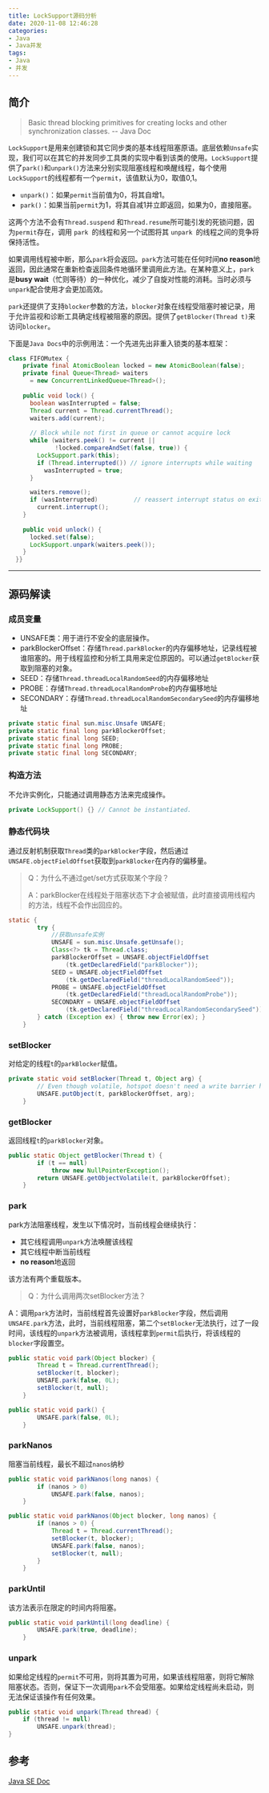 ```yaml
---
title: LockSupport源码分析
date: 2020-11-08 12:46:28
categories:
- Java
- Java并发
tags:
- Java
- 并发
---
```




## 简介

> Basic thread blocking primitives for creating locks and other synchronization classes.   -- Java Doc

`LockSupport`是用来创建锁和其它同步类的基本线程阻塞原语。底层依赖`Unsafe`实现，我们可以在其它的并发同步工具类的实现中看到该类的使用。`LockSupport`提供了`park()`和`unpark()`方法来分别实现阻塞线程和唤醒线程，每个使用`LockSupport`的线程都有一个`permit`，该值默认为0，取值0,1。

- `unpark()`：如果`permit`当前值为0，将其自增1。
- `park()`：如果当前`permit`为1，将其自减1并立即返回，如果为0，直接阻塞。

这两个方法不会有`Thread.suspend` 和`Thread.resume`所可能引发的死锁问题，因为`permit`存在，调用 `park `的线程和另一个试图将其 `unpark `的线程之间的竞争将保持活性。

如果调用线程被中断，那么`park`将会返回。`park`方法可能在任何时间**no reason**地返回，因此通常在重新检查返回条件地循环里调用此方法。在某种意义上，`park`是**busy wait**（忙则等待）的一种优化，减少了自旋对性能的消耗。当时必须与`unpark`配合使用才会更加高效。

`park`还提供了支持`blocker`参数的方法，`blocker`对象在线程受阻塞时被记录，用于允许监视和诊断工具确定线程被阻塞的原因。提供了`getBlocker(Thread t)`来访问`blocker`。



下面是`Java Docs`中的示例用法：一个先进先出非重入锁类的基本框架：

```java
class FIFOMutex {
    private final AtomicBoolean locked = new AtomicBoolean(false);
    private final Queue<Thread> waiters
      = new ConcurrentLinkedQueue<Thread>();
 
    public void lock() {
      boolean wasInterrupted = false;
      Thread current = Thread.currentThread();
      waiters.add(current);
 
      // Block while not first in queue or cannot acquire lock
      while (waiters.peek() != current ||
             !locked.compareAndSet(false, true)) {
        LockSupport.park(this);
        if (Thread.interrupted()) // ignore interrupts while waiting
          wasInterrupted = true;
      }

      waiters.remove();
      if (wasInterrupted)          // reassert interrupt status on exit
        current.interrupt();
    }
 
    public void unlock() {
      locked.set(false);
      LockSupport.unpark(waiters.peek());
    }
  }}
```



------



## 源码解读



### 成员变量



- UNSAFE类：用于进行不安全的底层操作。
- parkBlockerOffset：存储`Thread.parkBlocker`的内存偏移地址，记录线程被谁阻塞的。用于线程监控和分析工具用来定位原因的。可以通过`getBlocker`获取到阻塞的对象。
- SEED：存储`Thread.threadLocalRandomSeed`的内存偏移地址
- PROBE：存储`Thread.threadLocalRandomProbe`的内存偏移地址
- SECONDARY：存储`Thread.threadLocalRandomSecondarySeed`的内存偏移地址

```java
private static final sun.misc.Unsafe UNSAFE;
private static final long parkBlockerOffset;
private static final long SEED;
private static final long PROBE;
private static final long SECONDARY;
```



### 构造方法

不允许实例化，只能通过调用静态方法来完成操作。

```java
private LockSupport() {} // Cannot be instantiated.
```



### 静态代码块

通过反射机制获取`Thread`类的`parkBlocker`字段，然后通过`UNSAFE.objectFieldOffset`获取到`parkBlocker`在内存的偏移量。

> Q：为什么不通过get/set方式获取某个字段？
>
> A：parkBlocker在线程处于阻塞状态下才会被赋值，此时直接调用线程内的方法，线程不会作出回应的。

```java
static {
        try {
            //获取unsafe实例
            UNSAFE = sun.misc.Unsafe.getUnsafe();
            Class<?> tk = Thread.class;
            parkBlockerOffset = UNSAFE.objectFieldOffset
                (tk.getDeclaredField("parkBlocker"));
            SEED = UNSAFE.objectFieldOffset
                (tk.getDeclaredField("threadLocalRandomSeed"));
            PROBE = UNSAFE.objectFieldOffset
                (tk.getDeclaredField("threadLocalRandomProbe"));
            SECONDARY = UNSAFE.objectFieldOffset
                (tk.getDeclaredField("threadLocalRandomSecondarySeed"));
        } catch (Exception ex) { throw new Error(ex); }
    }
```



### setBlocker

对给定的线程`t`的`parkBlocker`赋值。

```java
private static void setBlocker(Thread t, Object arg) {
        // Even though volatile, hotspot doesn't need a write barrier here.
        UNSAFE.putObject(t, parkBlockerOffset, arg);
    }
```



### getBlocker

返回线程`t`的`parkBlocker`对象。

```java
public static Object getBlocker(Thread t) {
        if (t == null)
            throw new NullPointerException();
        return UNSAFE.getObjectVolatile(t, parkBlockerOffset);
    }
```



### park



park方法阻塞线程，发生以下情况时，当前线程会继续执行：

- 其它线程调用`unpark`方法唤醒该线程
- 其它线程中断当前线程
- **no reason**地返回

该方法有两个重载版本。

> Q：为什么调用两次setBlocker方法？

A：调用`park`方法时，当前线程首先设置好`parkBlocker`字段，然后调用`UNSAFE.park`方法，此时，当前线程阻塞，第二个`setBlocker`无法执行，过了一段时间，该线程的`unpark`方法被调用，该线程拿到`permit`后执行，将该线程的`blocker`字段置空。



```java
public static void park(Object blocker) {
        Thread t = Thread.currentThread();
        setBlocker(t, blocker);
        UNSAFE.park(false, 0L);
        setBlocker(t, null);
    }

public static void park() {
        UNSAFE.park(false, 0L);
    }
```



### parkNanos

阻塞当前线程，最长不超过`nanos`纳秒

```java
public static void parkNanos(long nanos) {
        if (nanos > 0)
            UNSAFE.park(false, nanos);
    }

public static void parkNanos(Object blocker, long nanos) {
        if (nanos > 0) {
            Thread t = Thread.currentThread();
            setBlocker(t, blocker);
            UNSAFE.park(false, nanos);
            setBlocker(t, null);
        }
    }
```



### parkUntil

该方法表示在限定的时间内将阻塞。

```java
public static void parkUntil(long deadline) {
        UNSAFE.park(true, deadline);
    }
```



### unpark

如果给定线程的`permit`不可用，则将其置为可用，如果该线程阻塞，则将它解除阻塞状态。否则，保证下一次调用`park`不会受阻塞。如果给定线程尚未启动，则无法保证该操作有任何效果。

```java
public static void unpark(Thread thread) {
    if (thread != null)
        UNSAFE.unpark(thread);
}
```





## 参考

[Java SE Doc](https://docs.oracle.com/javase/8/docs/api/java/util/concurrent/locks/LockSupport.html#park--)


